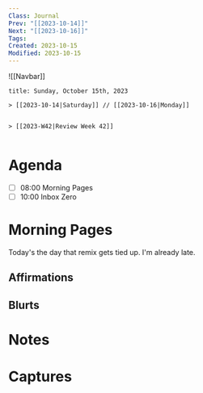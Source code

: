 ```yaml
---
Class: Journal
Prev: "[[2023-10-14]]"
Next: "[[2023-10-16]]"
Tags: 
Created: 2023-10-15
Modified: 2023-10-15
---
```


![[Navbar]]

```ad-date
title: Sunday, October 15th, 2023

> [[2023-10-14|Saturday]] // [[2023-10-16|Monday]]


> [[2023-W42|Review Week 42]]


```

# Agenda

- [ ] 08:00 Morning Pages
- [ ] 10:00 Inbox Zero

# Morning Pages

Today's the day that remix gets tied up. I'm already late.

## Affirmations

## Blurts

# Notes

# Captures
